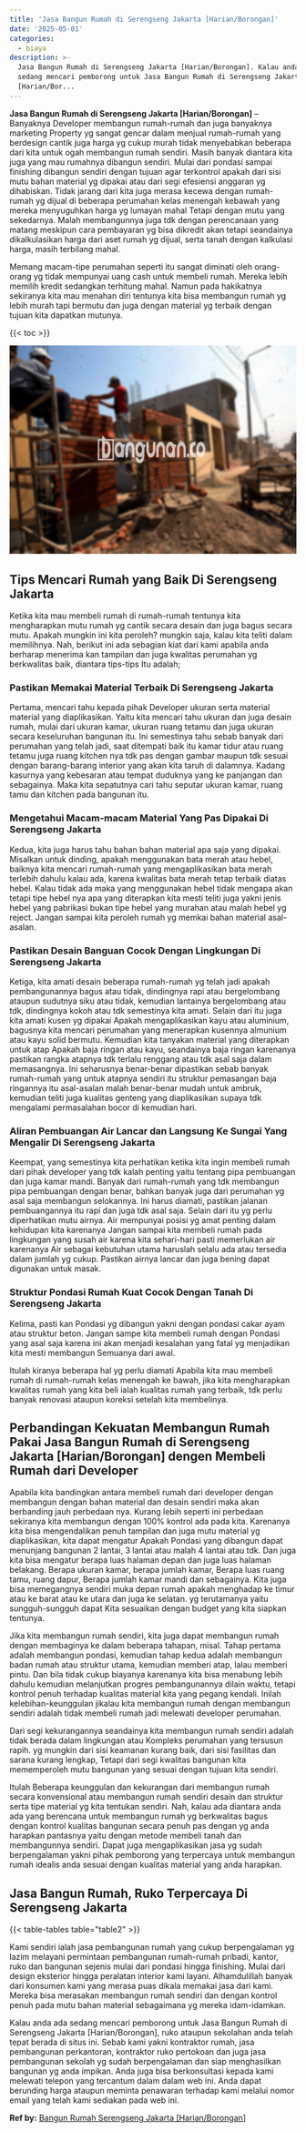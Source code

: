 ```yaml
---
title: 'Jasa Bangun Rumah di Serengseng Jakarta [Harian/Borongan]'
date: '2025-05-01'
categories:
  - biaya
description: >-
  Jasa Bangun Rumah di Serengseng Jakarta [Harian/Borongan]. Kalau anda ada
  sedang mencari pemborong untuk Jasa Bangun Rumah di Serengseng Jakarta
  [Harian/Bor...
---
```


**Jasa Bangun Rumah di Serengseng Jakarta \[Harian/Borongan\]** – Banyaknya Developer membangun rumah-rumah dan juga banyaknya marketing Property yg sangat gencar dalam menjual rumah-rumah yang berdesign cantik juga harga yg cukup murah tidak menyebabkan beberapa dari kita untuk ogah membangun rumah sendiri. Masih banyak diantara kita juga yang mau rumahnya dibangun sendiri. Mulai dari pondasi sampai finishing dibangun sendiri dengan tujuan agar terkontrol apakah dari sisi mutu bahan material yg dipakai atau dari segi efesiensi anggaran yg dihabiskan. Tidak jarang dari kita juga merasa kecewa dengan rumah-rumah yg dijual di beberapa perumahan kelas menengah kebawah yang mereka menyuguhkan harga yg lumayan mahal Tetapi dengan mutu yang sekedarnya. Malah membangunnya juga tdk dengan perencanaan yang matang meskipun cara pembayaran yg bisa dikredit akan tetapi seandainya dikalkulasikan harga dari aset rumah yg dijual, serta tanah dengan kalkulasi harga, masih terbilang mahal.

Memang macam-tipe perumahan seperti itu sangat diminati oleh orang-orang yg tidak mempunyai uang cash untuk membeli rumah. Mereka lebih memilih kredit sedangkan terhitung mahal. Namun pada hakikatnya sekiranya kita mau menahan diri tentunya kita bisa membangun rumah yg lebih murah tapi bermutu dan juga dengan material yg terbaik dengan tujuan kita dapatkan mutunya.

{{< toc >}}

![Jasa Bangun Rumah di Serengseng Jakarta [Harian/Borongan]](/images/borong-bangunan-43.png)

## Tips Mencari Rumah yang Baik Di Serengseng Jakarta

Ketika kita mau membeli rumah di rumah-rumah tentunya kita mengharapkan mutu rumah yg cantik secara desain dan juga bagus secara mutu. Apakah mungkin ini kita peroleh? mungkin saja, kalau kita teliti dalam memilihnya. Nah, berikut ini ada sebagian kiat dari kami apabila anda berharap menerima kan tampilan dan juga kwalitas perumahan yg berkwalitas baik, diantara tips-tips Itu adalah;

### Pastikan Memakai Material Terbaik Di Serengseng Jakarta

Pertama, mencari tahu kepada pihak Developer ukuran serta material material yang diaplikasikan. Yaitu kita mencari tahu ukuran dan juga desain rumah, mulai dari ukuran kamar, ukuran ruang tetamu dan juga ukuran secara keseluruhan bangunan itu. Ini semestinya tahu sebab banyak dari perumahan yang telah jadi, saat ditempati baik itu kamar tidur atau ruang tetamu juga ruang kitchen nya tdk pas dengan gambar maupun tdk sesuai dengan barang-barang interior yang akan kita taruh di dalamnya. Kadang kasurnya yang kebesaran atau tempat duduknya yang ke panjangan dan sebagainya. Maka kita sepatutnya cari tahu seputar ukuran kamar, ruang tamu dan kitchen pada bangunan itu.

### Mengetahui Macam-macam Material Yang Pas Dipakai Di Serengseng Jakarta

Kedua, kita juga harus tahu bahan bahan material apa saja yang dipakai. Misalkan untuk dinding, apakah menggunakan bata merah atau hebel, baiknya kita mencari rumah-rumah yang mengaplikasikan bata merah terlebih dahulu kalau ada, karena kwalitas bata merah tetap terbaik diatas hebel. Kalau tidak ada maka yang menggunakan hebel tidak mengapa akan tetapi tipe hebel nya apa yang diterapkan kita mesti teliti juga yakni jenis hebel yang pabrikasi bukan tipe hebel yang murahan atau malah hebel yg reject. Jangan sampai kita peroleh rumah yg memkai bahan material asal-asalan.

### Pastikan Desain Banguan Cocok Dengan Lingkungan Di Serengseng Jakarta

Ketiga, kita amati desain beberapa rumah-rumah yg telah jadi apakah pembangunannya bagus atau tidak, dindingnya rapi atau bergelombang ataupun sudutnya siku atau tidak, kemudian lantainya bergelombang atau tdk, dindingnya kokoh atau tdk semestinya kita amati. Selain dari itu juga kita amati kusen yg dipakai Apakah mengaplikasikan kayu atau aluminium, bagusnya kita mencari perumahan yang menerapkan kusennya almunium atau kayu solid bermutu. Kemudian kita tanyakan material yang diterapkan untuk atap Apakah baja ringan atau kayu, seandainya baja ringan karenanya pastikan rangka atapnya tdk terlalu renggang atau tdk asal saja dalam memasangnya. Ini seharusnya benar-benar dipastikan sebab banyak rumah-rumah yang untuk atapnya sendiri itu struktur pemasangan baja ringannya itu asal-asalan malah benar-benar mudah untuk ambruk, kemudian teliti juga kualitas genteng yang diaplikasikan supaya tdk mengalami permasalahan bocor di kemudian hari.

### Aliran Pembuangan Air Lancar dan Langsung Ke Sungai Yang Mengalir Di Serengseng Jakarta

Keempat, yang semestinya kita perhatikan ketika kita ingin membeli rumah dari pihak developer yang tdk kalah penting yaitu tentang pipa pembuangan dan juga kamar mandi. Banyak dari rumah-rumah yang tdk membangun pipa pembuangan dengan benar, bahkan banyak juga dari perumahan yg asal saja membangun selokannya. Ini harus diamati, pastikan jalanan pembuangannya itu rapi dan juga tdk asal saja. Selain dari itu yg perlu diperhatikan mutu airnya. Air mempunyai posisi yg amat penting dalam kehidupan kita karenanya Jangan sampai kita membeli rumah pada lingkungan yang susah air karena kita sehari-hari pasti memerlukan air karenanya Air sebagai kebutuhan utama haruslah selalu ada atau tersedia dalam jumlah yg cukup. Pastikan airnya lancar dan juga bening dapat digunakan untuk masak.

### Struktur Pondasi Rumah Kuat Cocok Dengan Tanah Di Serengseng Jakarta

Kelima, pasti kan Pondasi yg dibangun yakni dengan pondasi cakar ayam atau struktur beton. Jangan sampe kita membeli rumah dengan Pondasi yang asal saja karena ini akan menjadi kesalahan yang fatal yg menjadikan kita mesti membangun Semuanya dari awal.

Itulah kiranya beberapa hal yg perlu diamati Apabila kita mau membeli rumah di rumah-rumah kelas menengah ke bawah, jika kita mengharapkan kwalitas rumah yang kita beli ialah kualitas rumah yang terbaik, tdk perlu banyak renovasi ataupun koreksi setelah kita membelinya.

## Perbandingan Kekuatan Membangun Rumah Pakai Jasa Bangun Rumah di Serengseng Jakarta \[Harian/Borongan\] dengen Membeli Rumah dari Developer

Apabila kita bandingkan antara membeli rumah dari developer dengan membangun dengan bahan material dan desain sendiri maka akan berbanding jauh perbedaan nya. Kurang lebih seperti ini perbedaan sekiranya kita membangun dengan 100% kontrol ada pada kita. Karenanya kita bisa mengendalikan penuh tampilan dan juga mutu material yg diaplikasikan, kita dapat mengatur Apakah Pondasi yang dibangun dapat menunjang bangunan 2 lantai, 3 lantai atau malah 4 lantai atau tdk. Dan juga kita bisa mengatur berapa luas halaman depan dan juga luas halaman belakang. Berapa ukuran kamar, berapa jumlah kamar, Berapa luas ruang tamu, ruang dapur, Berapa jumlah kamar mandi dan sebagainya. Kita juga bisa memegangnya sendiri muka depan rumah apakah menghadap ke timur atau ke barat atau ke utara dan juga ke selatan. yg terutamanya yaitu sungguh-sungguh dapat Kita sesuaikan dengan budget yang kita siapkan tentunya.

Jika kita membangun rumah sendiri, kita juga dapat membangun rumah dengan membaginya ke dalam beberapa tahapan, misal. Tahap pertama adalah membangun pondasi, kemudian tahap kedua adalah membangun badan rumah atau struktur utama, kemudian memberi atap, lalau memberi pintu. Dan bila tidak cukup biayanya karenanya kita bisa menabung lebih dahulu kemudian melanjutkan progres pembangunannya dilain waktu, tetapi kontrol penuh terhadap kualitas material kita yang pegang kendali. Inilah kelebihan-keunggulan jikalau kita membangun rumah dengan membangun sendiri adalah tidak membeli rumah jadi melewati developer perumahan.

Dari segi kekurangannya seandainya kita membangun rumah sendiri adalah tidak berada dalam lingkungan atau Kompleks perumahan yang tersusun rapih. yg mungkin dari sisi keamanan kurang baik, dari sisi fasilitas dan sarana kurang lengkap, Tetapi dari segi kwalitas bangunan kita mememperoleh mutu bangunan yang sesuai dengan tujuan kita sendiri.

Itulah Beberapa keunggulan dan kekurangan dari membangun rumah secara konvensional atau membangun rumah sendiri desain dan struktur serta tipe material yg kita tentukan sendiri. Nah, kalau ada diantara anda ada yang berencana untuk membangun rumah yg berkwalitas bagus dengan kontrol kualitas bangunan secara penuh pas dengan yg anda harapkan pantasnya yaitu dengan metode membeli tanah dan membangunnya sendiri. Dapat juga mengaplikasikan jasa yg sudah berpengalaman yakni pihak pemborong yang terpercaya untuk membangun rumah idealis anda sesuai dengan kualitas material yang anda harapkan.

## Jasa Bangun Rumah, Ruko Terpercaya Di Serengseng Jakarta

{{< table-tables table="table2" >}}

Kami sendiri ialah jasa pembangunan rumah yang cukup berpengalaman yg lazim melayani permintaan pembangunan rumah-rumah pribadi, kantor, ruko dan bangunan sejenis mulai dari pondasi hingga finishing. Mulai dari design eksterior hingga peralatan interior kami layani. Alhamdulillah banyak dari konsumen kami yang merasa puas dikala memakai jasa dari kami. Mereka bisa merasakan membangun rumah sendiri dan dengan kontrol penuh pada mutu bahan material sebagaimana yg mereka idam-idamkan.

Kalau anda ada sedang mencari pemborong untuk Jasa Bangun Rumah di Serengseng Jakarta \[Harian/Borongan\], ruko ataupun sekolahan anda telah tepat berada di situs ini. Sebab kami yakni kontraktor rumah, jasa pembangunan perkantoran, kontraktor ruko pertokoan dan juga jasa pembangunan sekolah yg sudah berpengalaman dan siap menghasilkan bangunan yg anda impikan. Anda juga bisa berkonsultasi kepada kami melewati telepon yang tercantum dalam dalam web ini. Anda dapat berunding harga ataupun meminta penawaran terhadap kami melalui nomor email yang telah kami sediakan pada web ini.

**Ref by:** [Bangun Rumah Serengseng Jakarta [Harian/Borongan]](https://id.wikipedia.org/wiki/Bangun)
